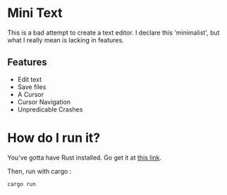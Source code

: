 # Mini Text
This is a bad attempt to create a text editor.
I declare this 'minimalist', but what I really mean is lacking
in features.

## Features
* Edit text
* Save files
* A Cursor
* Cursor Navigation
* Unpredicable Crashes

# How do I run it?
You've gotta have Rust installed. Go get it at [this link](https://www.rust-lang.org/).

Then, run with cargo :
```
cargo run
```
